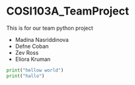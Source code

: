 # COSI103A_TeamProject

This is for our team python project

- Madina Nasriddinova
- Defne Coban
- Zev Ross
- Eliora Kruman


```python
print("hellow world")
print("hallo")
```

